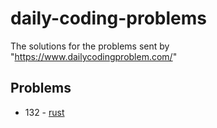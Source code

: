 # daily-coding-problems
The solutions for the problems sent by "https://www.dailycodingproblem.com/"

## Problems

* 132 - [rust](https://github.com/itwasneo/daily-coding-problems/blob/master/rust/src/solutions/problem_132.rs)
